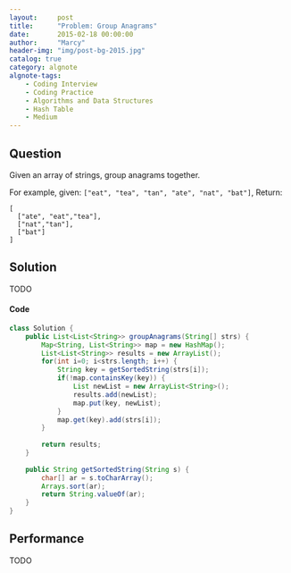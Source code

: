 ```yaml
---
layout:     post
title:      "Problem: Group Anagrams"
date:       2015-02-18 00:00:00
author:     "Marcy"
header-img: "img/post-bg-2015.jpg"
catalog: true
category: algnote
algnote-tags:
    - Coding Interview
    - Coding Practice
    - Algorithms and Data Structures
    - Hash Table
    - Medium
---
```


## Question

Given an array of strings, group anagrams together.

For example, given: `["eat", "tea", "tan", "ate", "nat", "bat"]`,
Return:
```
[
  ["ate", "eat","tea"],
  ["nat","tan"],
  ["bat"]
]
```

## Solution
TODO

#### Code
```java
class Solution {
    public List<List<String>> groupAnagrams(String[] strs) {
        Map<String, List<String>> map = new HashMap();
        List<List<String>> results = new ArrayList();
        for(int i=0; i<strs.length; i++) {
            String key = getSortedString(strs[i]);
            if(!map.containsKey(key)) {
                List newList = new ArrayList<String>();
                results.add(newList);
                map.put(key, newList);
            }
            map.get(key).add(strs[i]);
        }
        
        return results;
    }
    
    public String getSortedString(String s) {
        char[] ar = s.toCharArray();
        Arrays.sort(ar);
        return String.valueOf(ar);
    }
}
```

## Performance
TODO
